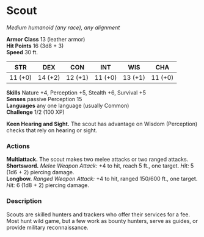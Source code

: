 # Scout 
_Medium humanoid (any race), any alignment_

**Armor Class** 13 (leather armor)    
**Hit Points** 16 (3d8 + 3)    
**Speed** 30 ft. 

| STR     | DEX     | CON     | INT     | WIS     | CHA     |
|---------|---------|---------|---------|---------|---------|
| 11 (+0) | 14 (+2) | 12 (+1) | 11 (+0) | 13 (+1) | 11 (+0) |   

**Skills** Nature +4, Perception +5, Stealth +6, Survival +5    
**Senses** passive Perception 15    
**Languages** any one language (usually Common)    
**Challenge** 1/2 (100 XP) 

**Keen Hearing and Sight.** The scout has advantage on Wisdom (Perception) checks that rely on hearing or sight. 

### Actions 
**Multiattack.** The scout makes two melee attacks or two ranged attacks.    
**Shortsword.** _Melee Weapon Attack:_ +4 to hit, reach 5 ft., one target. _Hit:_ 5 (1d6 + 2) piercing damage.    
**Longbow.** _Ranged Weapon Attack:_ +4 to hit, ranged 150/600 ft., one target. _Hit:_ 6 (1d8 + 2) piercing damage. 

### Description
Scouts are skilled hunters and trackers who offer their services for a fee. Most hunt wild game, but a few work as bounty hunters, serve as guides, or provide military reconnaissance. 
